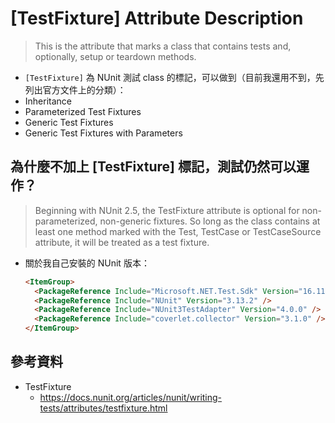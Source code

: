 # [TestFixture] Attribute Description


> This is the attribute that marks a class that contains tests and, optionally, setup or teardown methods.


*  `[TestFixture]` 為 NUnit 測試 class 的標記，可以做到（目前我還用不到，先列出官方文件上的分類）：
  * Inheritance
  * Parameterized Test Fixtures
  * Generic Test Fixtures
  * Generic Test Fixtures with Parameters


## 為什麼不加上 [TestFixture] 標記，測試仍然可以運作？

> Beginning with NUnit 2.5, the TestFixture attribute is optional for non-parameterized, non-generic fixtures. So long as the class contains at least one method marked with the Test, TestCase or TestCaseSource attribute, it will be treated as a test fixture.


* 關於我自己安裝的 NUnit 版本：

  ```html
  <ItemGroup>
    <PackageReference Include="Microsoft.NET.Test.Sdk" Version="16.11.0" />
    <PackageReference Include="NUnit" Version="3.13.2" />
    <PackageReference Include="NUnit3TestAdapter" Version="4.0.0" />
    <PackageReference Include="coverlet.collector" Version="3.1.0" />
  </ItemGroup>
  ```


## 參考資料

* TestFixture
  * https://docs.nunit.org/articles/nunit/writing-tests/attributes/testfixture.html